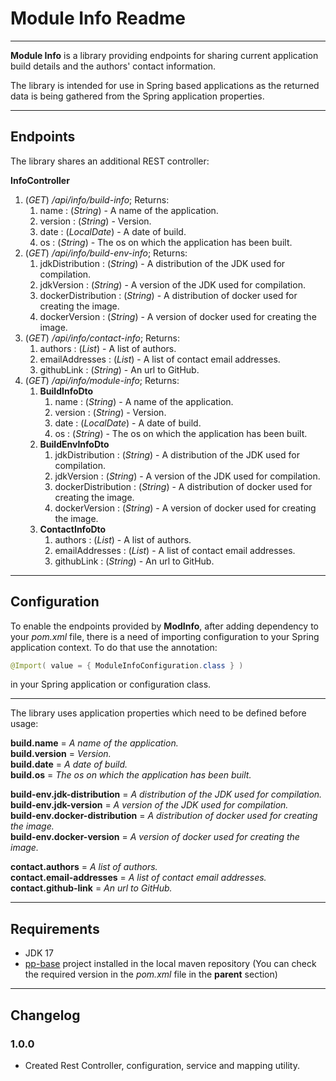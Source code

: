 # Module Info Readme

---

**Module Info** is a library providing endpoints for sharing current application build details and the authors' contact
information.

The library is intended for use in Spring based applications as the returned data is being gathered from the Spring
application properties.

---

## Endpoints

The library shares an additional REST controller:

**InfoController**

1. (*GET*) */api/info/build-info*; Returns:
    1. name : (*String*) - A name of the application.
    2. version : (*String*) - Version.
    3. date : (*LocalDate*) - A date of build.
    4. os : (*String*) - The os on which the application has been built.
2. (*GET*) */api/info/build-env-info*; Returns:
    1. jdkDistribution : (*String*) - A distribution of the JDK used for compilation.
    2. jdkVersion : (*String*) - A version of the JDK used for compilation.
    3. dockerDistribution : (*String*) - A distribution of docker used for creating the image.
    4. dockerVersion : (*String*) - A version of docker used for creating the image.
3. (*GET*) */api/info/contact-info*; Returns:
    1. authors : (*List<String>*) - A list of authors.
    2. emailAddresses : (*List<String>*) - A list of contact email addresses.
    3. githubLink : (*String*) - An url to GitHub.
4. (*GET*) */api/info/module-info*; Returns:
    1. **BuildInfoDto**
        1. name : (*String*) - A name of the application.
        2. version : (*String*) - Version.
        3. date : (*LocalDate*) - A date of build.
        4. os : (*String*) - The os on which the application has been built.
    2. **BuildEnvInfoDto**
        1. jdkDistribution : (*String*) - A distribution of the JDK used for compilation.
        2. jdkVersion : (*String*) - A version of the JDK used for compilation.
        3. dockerDistribution : (*String*) - A distribution of docker used for creating the image.
        4. dockerVersion : (*String*) - A version of docker used for creating the image.
    3. **ContactInfoDto**
        1. authors : (*List<String>*) - A list of authors.
        2. emailAddresses : (*List<String>*) - A list of contact email addresses.
        3. githubLink : (*String*) - An url to GitHub.

---

## Configuration

To enable the endpoints provided by **ModInfo**, after adding dependency to your *pom.xml* file, there is a need of
importing configuration to your Spring application context.
To do that use the annotation:

```java
@Import( value = { ModuleInfoConfiguration.class } )
```

in your Spring application or configuration class.

---

The library uses application properties which need to be defined before usage:

**build.name** = *A name of the application.*  
**build.version** = *Version.*  
**build.date** = *A date of build.*  
**build.os** = *The os on which the application has been built.*  

**build-env.jdk-distribution** = *A distribution of the JDK used for compilation.*  
**build-env.jdk-version** = *A version of the JDK used for compilation.*  
**build-env.docker-distribution** = *A distribution of docker used for creating the image.*  
**build-env.docker-version** = *A version of docker used for creating the image.*  

**contact.authors** = *A list of authors.*   
**contact.email-addresses** = *A list of contact email addresses.*  
**contact.github-link** = *An url to GitHub.*

---

## Requirements

- JDK 17
- [pp-base](https://github.com/Pplociennik/pp-base) project installed in the local maven repository (You can check the
  required version in the *pom.xml* file in the **parent** section)

---

## Changelog

### 1.0.0

- Created Rest Controller, configuration, service and mapping utility.
 

